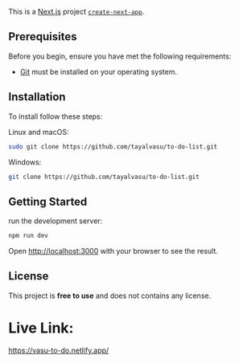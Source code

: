 This is a [Next.js](https://nextjs.org/) project  [`create-next-app`](https://github.com/vercel/next.js/tree/canary/packages/create-next-app).

## Prerequisites

Before you begin, ensure you have met the following requirements:

* [Git](https://git-scm.com/downloads "Download Git") must be installed on your operating system.

## Installation

To install  follow these steps:

Linux and macOS:

```bash
sudo git clone https://github.com/tayalvasu/to-do-list.git
```

Windows:

```bash
git clone https://github.com/tayalvasu/to-do-list.git
```

## Getting Started

run the development server:

```bash
npm run dev
```

Open [http://localhost:3000](http://localhost:3000) with your browser to see the result.

## License

This project is **free to use** and does not contains any license.

# Live Link:
https://vasu-to-do.netlify.app/